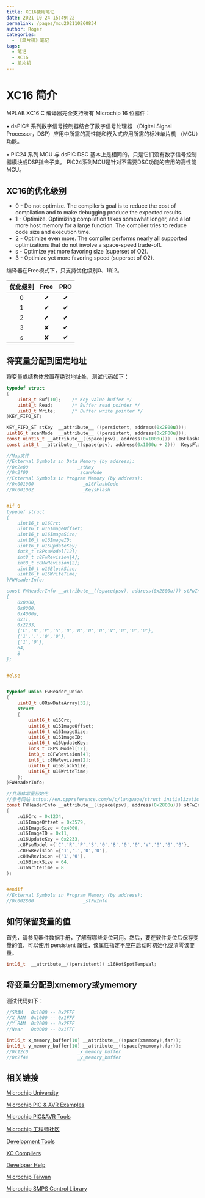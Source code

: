 ```yaml
---
title: XC16使用笔记
date: 2021-10-24 15:49:22
permalink: /pages/mcu202110260834
author: Roger
categories:
  - 《单片机》笔记
tags:
  - 笔记
  - XC16
  - 单片机
---
```


# XC16 简介

MPLAB XC16 C 编译器完全支持所有 Microchip 16 位器件：

• dsPIC® 系列数字信号控制器结合了数字信号处理器 （Digital Signal Processor，DSP）应用中所需的高性能和嵌入式应用所需的标准单片机 （MCU）功能。

• PIC24 系列 MCU 与 dsPIC DSC 基本上是相同的，只是它们没有数字信号控制器模块或DSP指令子集。 PIC24系列MCU是针对不需要DSC功能的应用的高性能MCU。

<!-- more -->

## XC16的优化级别

- 0 - Do not optimize. The compiler’s goal is to reduce the cost of compilation and to make debugging produce the expected results. 
- 1 - Optimize. Optimizing compilation takes somewhat longer, and a lot more host memory for a large function. The compiler tries to reduce code size and execution time. 
- 2 - Optimize even more. The compiler performs nearly all supported optimizations that do not involve a space-speed trade-off. 
- s - Optimize yet more favoring size (superset of O2). 
- 3 - Optimize yet more favoring speed (superset of O2).


编译器在Free模式下，只支持优化级别0、1和2。

| 优化级别 | Free | PRO   |
| :--:| :----: | :----: |
|   0   |  ✔    |   ✔   |
|   1   |  ✔    |   ✔   |
|   2   |  ✔    |   ✔   |
|   3   |  ✘    |   ✔   |
|   s   |  ✘    |   ✔   |





## 将变量分配到固定地址

将变量或结构体放置在绝对地址处，测试代码如下：
```c
typedef struct
{
    uint8_t Buf[10];    /* Key-value buffer */
    uint8_t Read;       /* Buffer read pointer */
    uint8_t Write;      /* Buffer write pointer */
}KEY_FIFO_ST;

KEY_FIFO_ST stKey  __attribute__ ((persistent, address(0x2E00u)));
uint16_t scanMode  __attribute__ ((persistent, address(0x2F00u)));
const uint16_t __attribute__((space(psv), address(0x1000u)))  u16FlashCode = 0x0000;
const int8_t __attribute__((space(psv), address(0x1000u + 2)))  KeysFlash[] = { 'r','s','u','d'};

//Map文件
//External Symbols in Data Memory (by address):
//0x2e00                  _stKey
//0x2f00                  _scanMode
//External Symbols in Program Memory (by address):
//0x001000                  _u16FlashCode
//0x001002                  _KeysFlash


#if 0
typedef struct
{
    uint16_t u16Crc;
    uint16_t u16ImageOffset;
    uint16_t u16ImageSize;
    uint16_t u16ImageID;
    uint16_t u16UpdateKey;
    int8_t c8PsuModel[12];
    int8_t c8FwRevision[4];
    int8_t c8HwRevision[2];
    uint16_t u16BlockSize;
    uint16_t u16WriteTime;
}FWHeaderInfo;

const FWHeaderInfo __attribute__((space(psv), address(0x2800u))) stFwInfo =
{
    0x0000,
    0x0000,
    0x4000u,
    0x11,
    0x2233,
    {'C','R','P','S','0','8','0','0','V','0','0','0'},
    {'1','.','0','0'},
    {'1','0'},
    64,
    8
};


#else


typedef union FwHeader_Union 
{
    uint8_t u8RawDataArray[32]; 
    struct
    {
        uint16_t u16Crc;
        uint16_t u16ImageOffset;
        uint16_t u16ImageSize;
        uint16_t u16ImageID;
        uint16_t u16UpdateKey;
        int8_t c8PsuModel[12];
        int8_t c8FwRevision[4];
        int8_t c8HwRevision[2];
        uint16_t u16BlockSize;
        uint16_t u16WriteTime;
    };
}FWHeaderInfo;

//共用体常量初始化
//参考网站 https://en.cppreference.com/w/c/language/struct_initialization
const FWHeaderInfo __attribute__((space(psv), address(0x2800u))) stFwInfo =
{
    .u16Crc = 0x1234,
    .u16ImageOffset = 0x3579,
    .u16ImageSize = 0x4000,
    .u16ImageID = 0x11,
    .u16UpdateKey = 0x2233,
    .c8PsuModel ={'C','R','P','S','0','8','0','0','V','0','0','0'},
    .c8FwRevision ={'1','.','0','0'},
    .c8HwRevision ={'1','0'},
    .u16BlockSize = 64,
    .u16WriteTime = 8         
};


#endif
//External Symbols in Program Memory (by address):
//0x002800                  _stFwInfo
```

## 如何保留变量的值
首先，请参见器件数据手册，了解有哪些复位可用。然后，要在软件复位后保存变量的值，可以使用 persistent 属性，该属性指定不应在启动时初始化或清零该变量。

```c
int16_t  __attribute__((persistent)) i16HotSpotTempVal;
```


## 将变量分配到xmemory或ymemory

测试代码如下：
```c
//SRAM   0x1000 -- 0x2FFF 
//X_RAM  0x1000 -- 0x1FFF
//Y_RAM  0x2000 -- 0x2FFF 
//Near   0x0000 -- 0x1FFF

int16_t x_memory_buffer[10] __attribute__((space(xmemory),far));
int16_t y_memory_buffer[10] __attribute__((space(ymemory),far));
//0x12c0                  _x_memory_buffer
//0x2f44                  _y_memory_buffer
```





## 相关链接


[Microchip University](https://mu.microchip.com)

[Microchip PIC & AVR Examples](https://github.com/microchip-pic-avr-examples)

[Microchip PIC&AVR Tools](https://github.com/microchip-pic-avr-tools)

[Microchip 工程师社区](http://www.microchip.com.cn)

[Development Tools](https://www.microchip.com/development-tools/)

[XC Compilers](https://www.microchip.com/en-us/development-tools-tools-and-software/mplab-xc-compilers)

[Developer Help](https://microchipdeveloper.com/)

[Microchip Taiwan](http://www.microchip.com.tw/)

[Microchip SMPS Control Library](https://www.microchip.com/SWLibraryWeb/product.aspx?product=SMPS%20Control%20Library) 


